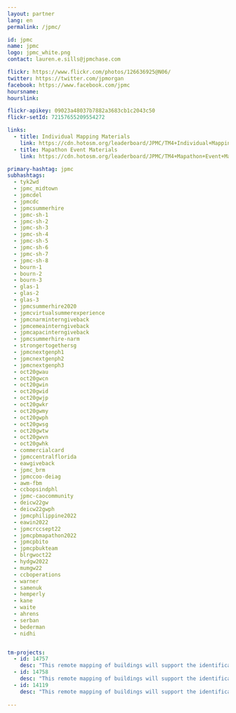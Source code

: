 ```yaml
---
layout: partner
lang: en
permalink: /jpmc/

id: jpmc
name: jpmc
logo: jpmc_white.png
contact: lauren.e.sills@jpmchase.com

flickr: https://www.flickr.com/photos/126636925@N06/
twitter: https://twitter.com/jpmorgan
facebook: https://www.facebook.com/jpmc
hoursname:
hourslink:

flickr-apikey: 09023a48037b7882a3683cb1c2043c50
flickr-setId: 72157655209554272

links:
  - title: Individual Mapping Materials
    link: https://cdn.hotosm.org/leaderboard/JPMC/TM4+Individual+Mapping+Materials.zip
  - title: Mapathon Event Materials
    link: https://cdn.hotosm.org/leaderboard/JPMC/TM4+Mapathon+Event+Materials.zip

primary-hashtag: jpmc
subhashtags:
  - tyk2wd
  - jpmc_midtown
  - jpmcdel
  - jpmcdc
  - jpmcsummerhire
  - jpmc-sh-1
  - jpmc-sh-2
  - jpmc-sh-3
  - jpmc-sh-4
  - jpmc-sh-5
  - jpmc-sh-6
  - jpmc-sh-7
  - jpmc-sh-8
  - bourn-1
  - bourn-2
  - bourn-3
  - glas-1
  - glas-2
  - glas-3
  - jpmcsummerhire2020
  - jpmcvirtualsummerexperience
  - jpmcnarminterngiveback
  - jpmcemeainterngiveback
  - jpmcapacinterngiveback
  - jpmcsummerhire-narm
  - strongertogethersg
  - jpmcnextgenph1
  - jpmcnextgenph2
  - jpmcnextgenph3
  - oct20gwau
  - oct20gwcn
  - oct20gwin
  - oct20gwid
  - oct20gwjp
  - oct20gwkr
  - oct20gwmy
  - oct20gwph
  - oct20gwsg
  - oct20gwtw
  - oct20gwvn
  - oct20gwhk
  - commercialcard
  - jpmccentralflorida
  - eawgiveback
  - jpmc_brm
  - jpmccoo-deiag
  - awm-fbm
  - ccbopsindphl
  - jpmc-caocommunity
  - deicw22gw
  - deicw22gwph
  - jpmcphilippine2022
  - eawin2022
  - jpmcrccsept22   
  - jpmcpbmapathon2022
  - jpmcpbito
  - jpmcpbukteam
  - blrgwoct22
  - hydgw2022
  - mumgw22
  - ccboperations
  - warner
  - samenuk
  - hemperly
  - kane
  - waite
  - ahrens
  - serban
  - bederman
  - nidhi


tm-projects:
  - id: 14757
    desc: "This remote mapping of buildings will support the identification and characterization of settlements, as well as the implementation of planned activities and largely the generation of data for humanitarian activities."
  - id: 14758
    desc: "This remote mapping of buildings will support the identification and characterization of settlements, as well as the implementation of planned activities and largely the generation of data for humanitarian activities."
  - id: 14119
    desc: "This remote mapping of buildings will support the identification and characterization of settlements, as well as the implementation of planned activities and largely the generation of data for humanitarian activities."
   
---
```

